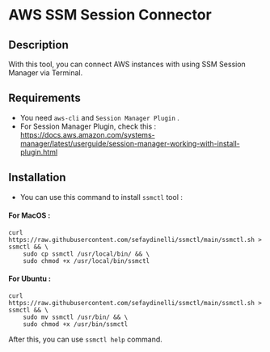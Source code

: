 # AWS SSM Session Connector
## Description

With this tool, you can connect AWS instances with using SSM Session Manager via Terminal.
## Requirements

- You need ```aws-cli``` and ```Session Manager Plugin``` .
- For Session Manager Plugin, check this :  https://docs.aws.amazon.com/systems-manager/latest/userguide/session-manager-working-with-install-plugin.html

## Installation

- You can use this command to install ```ssmctl``` tool :

#### For MacOS :
```
curl https://raw.githubusercontent.com/sefaydinelli/ssmctl/main/ssmctl.sh > ssmctl && \
    sudo cp ssmctl /usr/local/bin/ && \
    sudo chmod +x /usr/local/bin/ssmctl
```

#### For Ubuntu :
```
curl https://raw.githubusercontent.com/sefaydinelli/ssmctl/main/ssmctl.sh > ssmctl && \
    sudo mv ssmctl /usr/bin/ && \
    sudo chmod +x /usr/bin/ssmctl
```

After this, you can use ```ssmctl help``` command.




